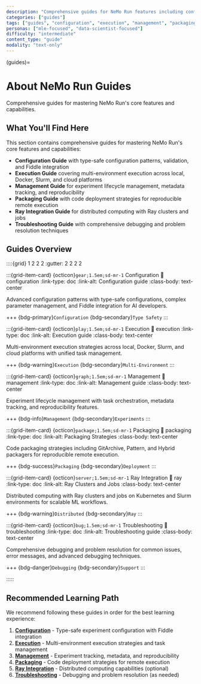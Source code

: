 ```yaml
---
description: "Comprehensive guides for NeMo Run features including configuration, execution, and management."
categories: ["guides"]
tags: ["guides", "configuration", "execution", "management", "packaging", "ray", "troubleshooting"]
personas: ["mle-focused", "data-scientist-focused"]
difficulty: "intermediate"
content_type: "guide"
modality: "text-only"
---
```


(guides)=

# About NeMo Run Guides

Comprehensive guides for mastering NeMo Run's core features and capabilities.

## What You'll Find Here

This section contains comprehensive guides for mastering NeMo Run's core features and capabilities:

- **Configuration Guide** with type-safe configuration patterns, validation, and Fiddle integration
- **Execution Guide** covering multi-environment execution across local, Docker, Slurm, and cloud platforms
- **Management Guide** for experiment lifecycle management, metadata tracking, and reproducibility
- **Packaging Guide** with code deployment strategies for reproducible remote execution
- **Ray Integration Guide** for distributed computing with Ray clusters and jobs
- **Troubleshooting Guide** with comprehensive debugging and problem resolution techniques

## Guides Overview

::::{grid} 1 2 2 2
:gutter: 2 2 2 2

:::{grid-item-card} {octicon}`gear;1.5em;sd-mr-1` Configuration
:link: configuration
:link-type: doc
:link-alt: Configuration guide
:class-body: text-center

Advanced configuration patterns with type-safe configurations, complex parameter management, and Fiddle integration for AI developers.

+++
{bdg-primary}`Configuration` {bdg-secondary}`Type Safety`
:::

:::{grid-item-card} {octicon}`play;1.5em;sd-mr-1` Execution
:link: execution
:link-type: doc
:link-alt: Execution guide
:class-body: text-center

Multi-environment execution strategies across local, Docker, Slurm, and cloud platforms with unified task management.

+++
{bdg-warning}`Execution` {bdg-secondary}`Multi-Environment`
:::

:::{grid-item-card} {octicon}`graph;1.5em;sd-mr-1` Management
:link: management
:link-type: doc
:link-alt: Management guide
:class-body: text-center

Experiment lifecycle management with task orchestration, metadata tracking, and reproducibility features.

+++
{bdg-info}`Management` {bdg-secondary}`Experiments`
:::

:::{grid-item-card} {octicon}`package;1.5em;sd-mr-1` Packaging
:link: packaging
:link-type: doc
:link-alt: Packaging Strategies
:class-body: text-center

Code packaging strategies including GitArchive, Pattern, and Hybrid packagers for reproducible remote execution.

+++
{bdg-success}`Packaging` {bdg-secondary}`Deployment`
:::

:::{grid-item-card} {octicon}`server;1.5em;sd-mr-1` Ray Integration
:link: ray
:link-type: doc
:link-alt: Ray Clusters and Jobs
:class-body: text-center

Distributed computing with Ray clusters and jobs on Kubernetes and Slurm environments for scalable ML workflows.

+++
{bdg-warning}`Distributed` {bdg-secondary}`Ray`
:::

:::{grid-item-card} {octicon}`bug;1.5em;sd-mr-1` Troubleshooting
:link: troubleshooting
:link-type: doc
:link-alt: Troubleshooting guide
:class-body: text-center

Comprehensive debugging and problem resolution for common issues, error messages, and advanced debugging techniques.

+++
{bdg-danger}`Debugging` {bdg-secondary}`Support`
:::

:::::

## Recommended Learning Path

We recommend following these guides in order for the best learning experience:

1. **[Configuration](configuration.md)** - Type-safe experiment configuration with Fiddle integration
2. **[Execution](execution.md)** - Multi-environment execution strategies and task management
3. **[Management](management.md)** - Experiment tracking, metadata, and reproducibility
4. **[Packaging](packaging.md)** - Code deployment strategies for remote execution
5. **[Ray Integration](ray.md)** - Distributed computing capabilities (optional)
6. **[Troubleshooting](troubleshooting.md)** - Debugging and problem resolution (as needed)
